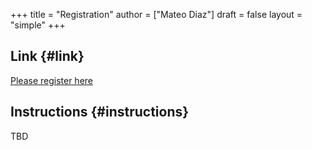 +++
title = "Registration"
author = ["Mateo Diaz"]
draft = false
layout = "simple"
+++

## Link {#link}

[Please register here](https://recaudos.uniandes.edu.co/pagos/registro-usuario.xhtml)


## Instructions {#instructions}

TBD
